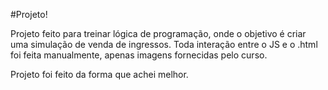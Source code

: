 #Projeto! 

Projeto feito para treinar lógica de programação, onde o objetivo é criar uma simulação de venda de ingressos.
Toda interação entre o JS e o .html foi feita manualmente, apenas imagens fornecidas pelo curso.

Projeto foi feito da forma que achei melhor. 